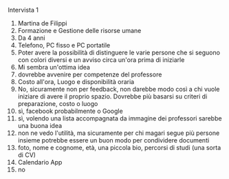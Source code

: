 Intervista 1 

1) Martina de Filippi
2) Formazione e Gestione  delle risorse umane
3) Da 4 anni 
4) Telefono, PC fisso e PC portatile
5) Poter avere la possibilità di distinguere le varie persone che si seguono con colori diversi e un avviso circa un'ora prima di iniziarle 
6) Mi sembra un'ottima idea
7) dovrebbe avvenire per competenze del professore
8) Costo all'ora, Luogo e disponibilità oraria 
9) No, sicuramente non per feedback, non darebbe modo così a chi vuole iniziare di avere il proprio spazio. Dovrebbe più basarsi su criteri di preparazione, costo o luogo
10) sì, facebook probabilmente o Google
11) sì, volendo una lista accompagnata da immagine dei professori sarebbe una buona idea
12) non ne vedo l'utilità, ma sicuramente per chi magari segue più persone insieme potrebbe essere un buon modo per condividere documenti 
13) foto, nome e cognome, età, una piccola bio, percorsi di studi (una sorta di CV)
14) Calendario App
15) no